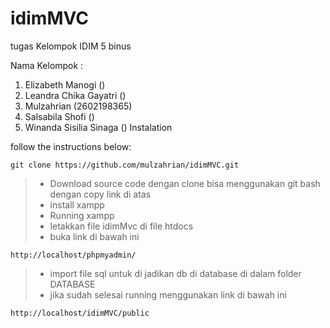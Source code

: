 # idimMVC
tugas Kelompok IDIM 5 binus

Nama Kelompok : 
1. Elizabeth Manogi ()
2. Leandra Chika Gayatri ()
3. Mulzahrian (2602198365)
4. Salsabila Shofi ()
5. Winanda Sisilia Sinaga ()
Instalation

follow the instructions below:
```
git clone https://github.com/mulzahrian/idimMVC.git
```

> - Download source code dengan clone bisa menggunakan git bash dengan copy link di atas
> - install xampp
> - Running xampp
> - letakkan file idimMvc di file htdocs
> - buka link di bawah ini 
```
http://localhost/phpmyadmin/
```
> - import file sql untuk di jadikan db di database di dalam folder DATABASE
> - jika sudah selesai running menggunakan link di bawah ini   
```
http://localhost/idimMVC/public
```